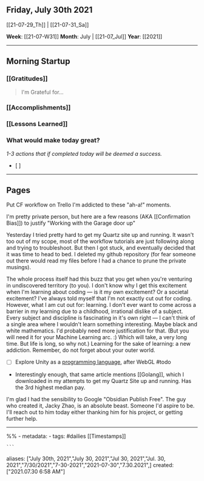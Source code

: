 ## Friday, July 30th 2021
[[21-07-29_Th]] | [[21-07-31_Sa]] 

**Week**: [[21-07-W31]]
**Month**: July | [[21-07_Jul]]
**Year**: [[2021]]

----
## Morning Startup

### [[Gratitudes]]
> I'm Grateful for... 

### [[Accomplishments]]

### [[Lessons Learned]]

### What would make today great?
*1-3 actions that if completed today will be deemed a success.*
- [ ]  

----
## Pages
Put CF workflow on Trello
I'm addicted to these "ah-a!" moments. 

I'm pretty private person, but here are a few reasons (AKA [[Confirmation Bias]]) to justify "Working with the Garage door up"

Yesterday I tried pretty hard to get my Quartz site up and running. It wasn't too out of my scope, most of the workflow tutorials are just following along and trying to troubleshoot. But then I got stuck, and eventually decided that it was time to head to bed. I deleted my github repository (for fear someone out there would read my files before I had a chance to prune the private musings). 

The whole process itself had this buzz that you get when you're venturing in undiscovered territory (to you). I don't know why I get this excitement when I'm learning about coding — is it my own excitement? Or a societal excitement? I've always told myself that I'm not exactly cut out for coding. However, what I am cut out for: learning. I don't ever want to come across a barrier in my learning due to a childhood, irrational dislike of a subject. Every subject and discipline is fascinating in it's own right — I can't think of a single area where I wouldn't learn something interesting. Maybe black and white mathematics. I'd probably need more justification for that. (But you will need it for your Machine Learning arc. :) Which will take, a very long time. But life is long, so why not.) Learning for the sake of learning: a new addiction. Remember, do not forget about your outer world. 

- [ ] Explore Unity as a [programming language](https://link.medium.com/hjYYA7zCjib), after WebGL #todo
- Interestingly enough, that same article mentions [[Golang]], which I downloaded in my attempts to get my Quartz Site up and running. Has the 3rd highest median pay. 
 
 I'm glad I had the sensibility to Google "Obsidian Publish Free". The guy who created it, Jacky Zhao, is an absolute beast. Someone I'd aspire to be. I'll reach out to him today either thanking him for his project, or getting further help. 

----
%% - metadata:
	- tags: #dailies [[Timestamps]] 


	```
aliases: ["July 30th, 2021","July 30, 2021","Jul 30, 2021","Jul. 30, 2021","7/30/2021","7-30-2021","2021-07-30","7.30.2021",]
created: ["2021.07.30 6:58 AM"]
```